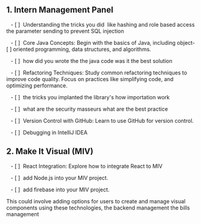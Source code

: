 
## 1. Intern Management Panel

   - [ ]  Understanding the tricks you did  like hashing and role based access the parameter sending to prevent SQL injection

   - [ ]  Core Java Concepts: Begin with the basics of Java, including object- [ ] oriented programming, data structures, and algorithms.

   - [ ]  how did you wrote the the java code was it the best solution

   - [ ]  Refactoring Techniques: Study common refactoring techniques to improve code quality. Focus on practices like simplifying code, and optimizing performance.

   - [ ]  the tricks you implanted the library's how importation work

   - [ ]  what are the security masseurs what are the best practice  

   - [ ]  Version Control with GitHub: Learn to use GitHub for version control.

   - [ ]  Debugging in IntelliJ IDEA

## 2. Make It Visual (MIV)

   - [ ]  React Integration: Explore how to integrate React to MIV

   - [ ]  add Node.js into your MIV project.

   - [ ]  add firebase into your MIV project.

  

This could involve adding options for users to create and manage visual components using these technologies, the backend management the bills management